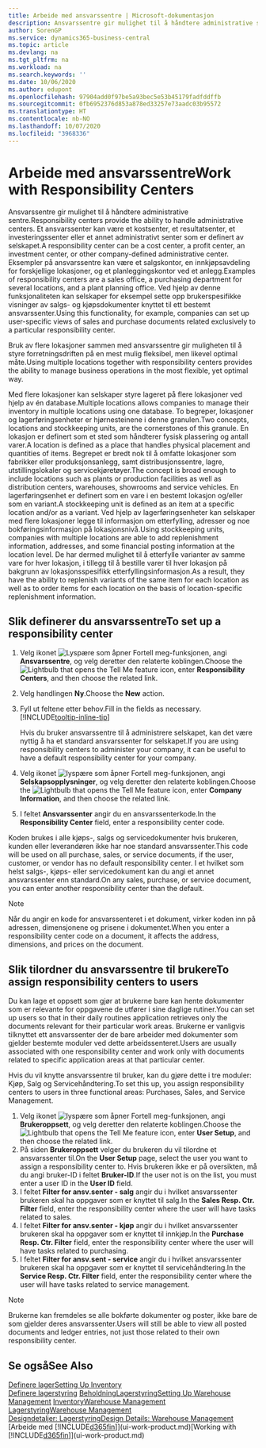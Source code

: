 ```yaml
---
title: Arbeide med ansvarssentre | Microsoft-dokumentasjon
description: Ansvarssentre gir mulighet til å håndtere administrative sentre. Et ansvarssenter kan være et kostsenter, et resultatsenter, et investeringssenter eller et annet administrativt senter som er definert av selskapet.
author: SorenGP
ms.service: dynamics365-business-central
ms.topic: article
ms.devlang: na
ms.tgt_pltfrm: na
ms.workload: na
ms.search.keywords: ''
ms.date: 10/06/2020
ms.author: edupont
ms.openlocfilehash: 97904add0f97be5a93bec5e53b45179fadfddffb
ms.sourcegitcommit: 0fb6952376d853a878ed33257e73aadc03b95572
ms.translationtype: HT
ms.contentlocale: nb-NO
ms.lasthandoff: 10/07/2020
ms.locfileid: "3968336"
---
```

# <a name="work-with-responsibility-centers"></a><span data-ttu-id="596f0-104">Arbeide med ansvarssentre</span><span class="sxs-lookup"><span data-stu-id="596f0-104">Work with Responsibility Centers</span></span>

<span data-ttu-id="596f0-105">Ansvarssentre gir mulighet til å håndtere administrative sentre.</span><span class="sxs-lookup"><span data-stu-id="596f0-105">Responsibility centers provide the ability to handle administrative centers.</span></span> <span data-ttu-id="596f0-106">Et ansvarssenter kan være et kostsenter, et resultatsenter, et investeringssenter eller et annet administrativt senter som er definert av selskapet.</span><span class="sxs-lookup"><span data-stu-id="596f0-106">A responsibility center can be a cost center, a profit center, an investment center, or other company-defined administrative center.</span></span> <span data-ttu-id="596f0-107">Eksempler på ansvarssentre kan være et salgskontor, en innkjøpsavdeling for forskjellige lokasjoner, og et planleggingskontor ved et anlegg.</span><span class="sxs-lookup"><span data-stu-id="596f0-107">Examples of responsibility centers are a sales office, a purchasing department for several locations, and a plant planning office.</span></span> <span data-ttu-id="596f0-108">Ved hjelp av denne funksjonaliteten kan selskaper for eksempel sette opp brukerspesifikke visninger av salgs- og kjøpsdokumenter knyttet til ett bestemt ansvarssenter.</span><span class="sxs-lookup"><span data-stu-id="596f0-108">Using this functionality, for example, companies can set up user-specific views of sales and purchase documents related exclusively to a particular responsibility center.</span></span>  

<span data-ttu-id="596f0-109">Bruk av flere lokasjoner sammen med ansvarssentre gir muligheten til å styre forretningsdriften på en mest mulig fleksibel, men likevel optimal måte.</span><span class="sxs-lookup"><span data-stu-id="596f0-109">Using multiple locations together with responsibility centers provides the ability to manage business operations in the most flexible, yet optimal way.</span></span>

<span data-ttu-id="596f0-110">Med flere lokasjoner kan selskaper styre lageret på flere lokasjoner ved hjelp av én database.</span><span class="sxs-lookup"><span data-stu-id="596f0-110">Multiple locations allows companies to manage their inventory in multiple locations using one database.</span></span> <span data-ttu-id="596f0-111">To begreper, lokasjoner og lagerføringsenheter er hjørnesteinene i denne granulen.</span><span class="sxs-lookup"><span data-stu-id="596f0-111">Two concepts, locations and stockkeeping units, are the cornerstones of this granule.</span></span> <span data-ttu-id="596f0-112">En lokasjon er definert som et sted som håndterer fysisk plassering og antall varer.</span><span class="sxs-lookup"><span data-stu-id="596f0-112">A location is defined as a place that handles physical placement and quantities of items.</span></span> <span data-ttu-id="596f0-113">Begrepet er bredt nok til å omfatte lokasjoner som fabrikker eller produksjonsanlegg, samt distribusjonssentre, lagre, utstillingslokaler og servicekjøretøyer.</span><span class="sxs-lookup"><span data-stu-id="596f0-113">The concept is broad enough to include locations such as plants or production facilities as well as distribution centers, warehouses, showrooms and service vehicles.</span></span> <span data-ttu-id="596f0-114">En lagerføringsenhet er definert som en vare i en bestemt lokasjon og/eller som en variant.</span><span class="sxs-lookup"><span data-stu-id="596f0-114">A stockkeeping unit is defined as an item at a specific location and/or as a variant.</span></span> <span data-ttu-id="596f0-115">Ved hjelp av lagerføringsenheter kan selskaper med flere lokasjoner legge til informasjon om etterfylling, adresser og noe bokføringsinformasjon på lokasjonsnivå.</span><span class="sxs-lookup"><span data-stu-id="596f0-115">Using stockkeeping units, companies with multiple locations are able to add replenishment information, addresses, and some financial posting information at the location level.</span></span> <span data-ttu-id="596f0-116">De har dermed mulighet til å etterfylle varianter av samme vare for hver lokasjon, i tillegg til å bestille varer til hver lokasjon på bakgrunn av lokasjonsspesifikk etterfyllingsinformasjon.</span><span class="sxs-lookup"><span data-stu-id="596f0-116">As a result, they have the ability to replenish variants of the same item for each location as well as to order items for each location on the basis of location-specific replenishment information.</span></span>  

## <a name="to-set-up-a-responsibility-center"></a><span data-ttu-id="596f0-117">Slik definerer du ansvarssentre</span><span class="sxs-lookup"><span data-stu-id="596f0-117">To set up a responsibility center</span></span>

1. <span data-ttu-id="596f0-118">Velg ikonet ![Lyspære som åpner Fortell meg-funksjonen](media/ui-search/search_small.png "Fortell hva du vil gjøre"), angi **Ansvarssentre**, og velg deretter den relaterte koblingen.</span><span class="sxs-lookup"><span data-stu-id="596f0-118">Choose the ![Lightbulb that opens the Tell Me feature](media/ui-search/search_small.png "Tell me what you want to do") icon, enter **Responsibility Centers**, and then choose the related link.</span></span>  
2. <span data-ttu-id="596f0-119">Velg handlingen **Ny**.</span><span class="sxs-lookup"><span data-stu-id="596f0-119">Choose the **New** action.</span></span>  
3. <span data-ttu-id="596f0-120">Fyll ut feltene etter behov.</span><span class="sxs-lookup"><span data-stu-id="596f0-120">Fill in the fields as necessary.</span></span> [!INCLUDE[tooltip-inline-tip](includes/tooltip-inline-tip_md.md)]  

    <span data-ttu-id="596f0-121">Hvis du bruker ansvarssentre til å administrere selskapet, kan det være nyttig å ha et standard ansvarssenter for selskapet.</span><span class="sxs-lookup"><span data-stu-id="596f0-121">If you are using responsibility centers to administer your company, it can be useful to have a default responsibility center for your company.</span></span>
4. <span data-ttu-id="596f0-122">Velg ikonet ![lyspære som åpner Fortell meg-funksjonen](media/ui-search/search_small.png "Fortell hva du vil gjøre"), angi **Selskapsopplysninger**, og velg deretter den relaterte koblingen.</span><span class="sxs-lookup"><span data-stu-id="596f0-122">Choose the ![Lightbulb that opens the Tell Me feature](media/ui-search/search_small.png "Tell me what you want to do") icon, enter **Company Information**, and then choose the related link.</span></span>
5. <span data-ttu-id="596f0-123">I feltet **Ansvarssenter** angir du en ansvarssenterkode.</span><span class="sxs-lookup"><span data-stu-id="596f0-123">In the **Responsibility Center** field, enter a responsibility center code.</span></span>

<span data-ttu-id="596f0-124">Koden brukes i alle kjøps-, salgs og servicedokumenter hvis brukeren, kunden eller leverandøren ikke har noe standard ansvarssenter.</span><span class="sxs-lookup"><span data-stu-id="596f0-124">This code will be used on all purchase, sales, or service documents, if the user, customer, or vendor has no default responsibility center.</span></span> <span data-ttu-id="596f0-125">I et hvilket som helst salgs-, kjøps- eller servicedokument kan du angi et annet ansvarssenter enn standard.</span><span class="sxs-lookup"><span data-stu-id="596f0-125">On any sales, purchase, or service document, you can enter another responsibility center than the default.</span></span>

> [!NOTE]  
> <span data-ttu-id="596f0-126">Når du angir en kode for ansvarssenteret i et dokument, virker koden inn på adressen, dimensjonene og prisene i dokumentet.</span><span class="sxs-lookup"><span data-stu-id="596f0-126">When you enter a responsibility center code on a document, it affects the address, dimensions, and prices on the document.</span></span>  

## <a name="to-assign-responsibility-centers-to-users"></a><span data-ttu-id="596f0-127">Slik tilordner du ansvarssentre til brukere</span><span class="sxs-lookup"><span data-stu-id="596f0-127">To assign responsibility centers to users</span></span>

<span data-ttu-id="596f0-128">Du kan lage et oppsett som gjør at brukerne bare kan hente dokumenter som er relevante for oppgavene de utfører i sine daglige rutiner.</span><span class="sxs-lookup"><span data-stu-id="596f0-128">You can set up users so that in their daily routines application retrieves only the documents relevant for their particular work areas.</span></span> <span data-ttu-id="596f0-129">Brukerne er vanligvis tilknyttet ett ansvarssenter der de bare arbeider med dokumenter som gjelder bestemte moduler ved dette arbeidssenteret.</span><span class="sxs-lookup"><span data-stu-id="596f0-129">Users are usually associated with one responsibility center and work only with documents related to specific application areas at that particular center.</span></span>  

<span data-ttu-id="596f0-130">Hvis du vil knytte ansvarssentre til bruker, kan du gjøre dette i tre moduler: Kjøp, Salg og Servicehåndtering.</span><span class="sxs-lookup"><span data-stu-id="596f0-130">To set this up, you assign responsibility centers to users in three functional areas: Purchases, Sales, and Service Management.</span></span>  

1. <span data-ttu-id="596f0-131">Velg ikonet ![lyspære som åpner Fortell meg-funksjonen](media/ui-search/search_small.png "Fortell hva du vil gjøre"), angi **Brukeroppsett**, og velg deretter den relaterte koblingen.</span><span class="sxs-lookup"><span data-stu-id="596f0-131">Choose the ![Lightbulb that opens the Tell Me feature](media/ui-search/search_small.png "Tell me what you want to do") icon, enter **User Setup**, and then choose the related link.</span></span>  
2. <span data-ttu-id="596f0-132">På siden **Brukeroppsett** velger du brukeren du vil tilordne et ansvarssenter til.</span><span class="sxs-lookup"><span data-stu-id="596f0-132">On the **User Setup** page, select the user you want to assign a responsibility center to.</span></span> <span data-ttu-id="596f0-133">Hvis brukeren ikke er på oversikten, må du angi bruker-ID i feltet **Bruker-ID**.</span><span class="sxs-lookup"><span data-stu-id="596f0-133">If the user not is on the list, you must enter a user ID in the **User ID** field.</span></span>  
3. <span data-ttu-id="596f0-134">I feltet **Filter for ansv.senter - salg** angir du i hvilket ansvarssenter brukeren skal ha oppgaver som er knyttet til salg.</span><span class="sxs-lookup"><span data-stu-id="596f0-134">In the **Sales Resp. Ctr. Filter** field, enter the responsibility center where the user will have tasks related to sales.</span></span>  
4. <span data-ttu-id="596f0-135">I feltet **Filter for ansv.senter - kjøp** angir du i hvilket ansvarssenter brukeren skal ha oppgaver som er knyttet til innkjøp.</span><span class="sxs-lookup"><span data-stu-id="596f0-135">In the **Purchase Resp. Ctr. Filter** field, enter the responsibility center where the user will have tasks related to purchasing.</span></span>  
5. <span data-ttu-id="596f0-136">I feltet **Filter for ansv.sent - service** angir du i hvilket ansvarssenter brukeren skal ha oppgaver som er knyttet til servicehåndtering.</span><span class="sxs-lookup"><span data-stu-id="596f0-136">In the **Service Resp. Ctr. Filter** field, enter the responsibility center where the user will have tasks related to service management.</span></span>  

> [!NOTE]  
> <span data-ttu-id="596f0-137">Brukerne kan fremdeles se alle bokførte dokumenter og poster, ikke bare de som gjelder deres ansvarssenter.</span><span class="sxs-lookup"><span data-stu-id="596f0-137">Users will still be able to view all posted documents and ledger entries, not just those related to their own responsibility center.</span></span>

## <a name="see-also"></a><span data-ttu-id="596f0-138">Se også</span><span class="sxs-lookup"><span data-stu-id="596f0-138">See Also</span></span>

[<span data-ttu-id="596f0-139">Definere lager</span><span class="sxs-lookup"><span data-stu-id="596f0-139">Setting Up Inventory</span></span>](inventory-setup-inventory.md)  
<span data-ttu-id="596f0-140">[Definere lagerstyring](warehouse-setup-warehouse.md)
[Beholdning](inventory-manage-inventory.md)[Lagerstyring](warehouse-manage-warehouse.md)</span><span class="sxs-lookup"><span data-stu-id="596f0-140">[Setting Up Warehouse Management](warehouse-setup-warehouse.md)
[Inventory](inventory-manage-inventory.md)[Warehouse Management](warehouse-manage-warehouse.md)</span></span>  
[<span data-ttu-id="596f0-141">Lagerstyring</span><span class="sxs-lookup"><span data-stu-id="596f0-141">Warehouse Management</span></span>](warehouse-manage-warehouse.md)  
[<span data-ttu-id="596f0-142">Designdetaljer: Lagerstyring</span><span class="sxs-lookup"><span data-stu-id="596f0-142">Design Details: Warehouse Management</span></span>](design-details-warehouse-management.md)  
<span data-ttu-id="596f0-143">[Arbeide med [!INCLUDE[d365fin](includes/d365fin_md.md)]](ui-work-product.md)</span><span class="sxs-lookup"><span data-stu-id="596f0-143">[Working with [!INCLUDE[d365fin](includes/d365fin_md.md)]](ui-work-product.md)</span></span>  

